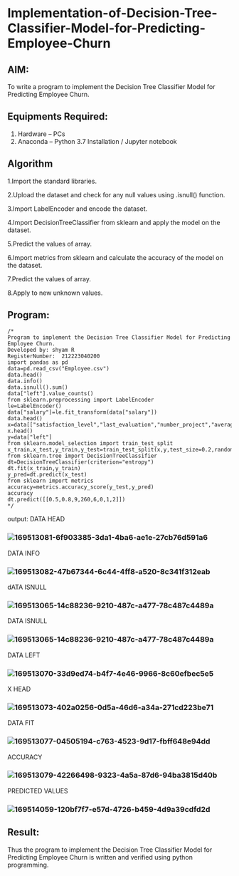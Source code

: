 # Implementation-of-Decision-Tree-Classifier-Model-for-Predicting-Employee-Churn

## AIM:
To write a program to implement the Decision Tree Classifier Model for Predicting Employee Churn.

## Equipments Required:
1. Hardware – PCs
2. Anaconda – Python 3.7 Installation / Jupyter notebook

## Algorithm
1.Import the standard libraries.

2.Upload the dataset and check for any null values using .isnull() function.

3.Import LabelEncoder and encode the dataset.

4.Import DecisionTreeClassifier from sklearn and apply the model on the dataset.

5.Predict the values of array.

6.Import metrics from sklearn and calculate the accuracy of the model on the dataset.

7.Predict the values of array.

8.Apply to new unknown values.


## Program:
```
/*
Program to implement the Decision Tree Classifier Model for Predicting Employee Churn.
Developed by: shyam R 
RegisterNumber:  212223040200
import pandas as pd
data=pd.read_csv("Employee.csv")
data.head()
data.info()
data.isnull().sum()
data["left"].value_counts()
from sklearn.preprocessing import LabelEncoder
le=LabelEncoder()
data["salary"]=le.fit_transform(data["salary"])
data.head()
x=data[["satisfaction_level","last_evaluation","number_project","average_montly_hours","time_spend_company","Work_accident","promotion_last_5years","salary"]]
x.head()
y=data["left"]
from sklearn.model_selection import train_test_split
x_train,x_test,y_train,y_test=train_test_split(x,y,test_size=0.2,random_state=100)
from sklearn.tree import DecisionTreeClassifier
dt=DecisionTreeClassifier(criterion="entropy")
dt.fit(x_train,y_train)
y_pred=dt.predict(x_test)
from sklearn import metrics   
accuracy=metrics.accuracy_score(y_test,y_pred)
accuracy
dt.predict([[0.5,0.8,9,260,6,0,1,2]])
*/
```
output:
DATA HEAD
### ![169513081-6f903385-3da1-4ba6-ae1e-27cb76d591a6](https://github.com/shivanshyam79/Implementation-of-Decision-Tree-Classifier-Model-for-Predicting-Employee-Churn/assets/151513860/d706f46e-ff26-4f6e-90ac-89073d102679)
DATA INFO
### ![169513082-47b67344-6c44-4ff8-a520-8c341f312eab](https://github.com/shivanshyam79/Implementation-of-Decision-Tree-Classifier-Model-for-Predicting-Employee-Churn/assets/151513860/a256e26d-3c15-4f3a-a204-bb4972535b31)
dATA ISNULL
### ![169513065-14c88236-9210-487c-a477-78c487c4489a](https://github.com/shivanshyam79/Implementation-of-Decision-Tree-Classifier-Model-for-Predicting-Employee-Churn/assets/151513860/f95f4c0b-1577-4df8-821d-be9211bba536)
DATA ISNULL
### ![169513065-14c88236-9210-487c-a477-78c487c4489a](https://github.com/shivanshyam79/Implementation-of-Decision-Tree-Classifier-Model-for-Predicting-Employee-Churn/assets/151513860/3056baa5-84b0-46ed-baaa-f9450805cac6)
DATA LEFT
### ![169513070-33d9ed74-b4f7-4e46-9966-8c60efbec5e5](https://github.com/shivanshyam79/Implementation-of-Decision-Tree-Classifier-Model-for-Predicting-Employee-Churn/assets/151513860/0a1de218-7437-41d5-b930-a82775439d13)
X HEAD
### ![169513073-402a0256-0d5a-46d6-a34a-271cd223be71](https://github.com/shivanshyam79/Implementation-of-Decision-Tree-Classifier-Model-for-Predicting-Employee-Churn/assets/151513860/54e19292-fc7c-428d-b8a4-7d2525b15b3a)
DATA FIT
### ![169513077-04505194-c763-4523-9d17-fbff648e94dd](https://github.com/shivanshyam79/Implementation-of-Decision-Tree-Classifier-Model-for-Predicting-Employee-Churn/assets/151513860/65da6ff5-7ac1-40d3-942a-1ef52e6fe38d)
ACCURACY
### ![169513079-42266498-9323-4a5a-87d6-94ba3815d40b](https://github.com/shivanshyam79/Implementation-of-Decision-Tree-Classifier-Model-for-Predicting-Employee-Churn/assets/151513860/7c0ce944-8ca0-47fb-a426-fba34db9ffea)
PREDICTED VALUES
###  ![169514059-120bf7f7-e57d-4726-b459-4d9a39cdfd2d](https://github.com/shivanshyam79/Implementation-of-Decision-Tree-Classifier-Model-for-Predicting-Employee-Churn/assets/151513860/ae74053c-329f-45e2-9c4b-e143a50dcb30)


## Result:
Thus the program to implement the  Decision Tree Classifier Model for Predicting Employee Churn is written and verified using python programming.
